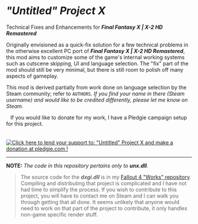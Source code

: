 # ***"Untitled" Project X***
Technical Fixes and Enhancements for ***Final Fantasy X | X-2 HD Remastered***

Originally envisioned as a quick-fix solution for a few technical problems in the otherwise excellent PC port of ***Final Fantasy X | X-2 HD Remastered***, this mod aims to customize some of the game's internal working systems such as cutscene skipping, UI and language selection. The "fix" part of the mod should still be very minimal, but there is still room to polish off many aspects of gameplay.

This mod is derived partially from work done on language selection by the Steam community; refer to `AUTHORS`. _If you find your name in there (Steam username) and would like to be credited differently, please let me know on Steam._

&nbsp;&nbsp;&nbsp;If you would like to donate for my work, I have a Pledgie campaign setup for this project.<br><br>
&nbsp;&nbsp;&nbsp;&nbsp;&nbsp;&nbsp;<a href='https://pledgie.com/campaigns/31692'><img alt='Click here to lend your support to: &quot;Untitled&quot; Project X and make a donation at pledgie.com !' src='https://pledgie.com/campaigns/31692.png?skin_name=chrome' border='0' ></a>

<hr>

**NOTE:** _The code in this repository pertains only to ***unx.dll***._
>The source code for the ***dxgi.dll*** is in my [Fallout 4 "Works" repository](https://github.com/Kaldaien/FO4W/). Compiling and distributing that project is complicated and I have not had time to simplify the process. If you wish to contribute to this project, you will have to contact me on Steam and I can walk you through getting that all done. It seems unlikely that anyone would need to work on that part of the project to contribute, it only handles non-game specific render stuff. 
